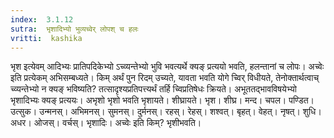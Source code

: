 ```yaml
---
index:  3.1.12
sutra:  भृशादिभ्यो भुव्यच्वेर् लोपश् च हलः
vritti:  kashika 
---
```


भृश इत्येवम् आदिभ्यः प्रातिपदिकेभ्यो ऽच्व्यन्तेभ्यो भुवि भवत्यर्थे क्यङ् प्रत्ययो भवति, हलन्तानां च लोपः। अच्वेः इति प्रत्येकम् अभिसम्बध्यते। किम् अर्थं पुन रिदम् उच्यते, यावता भवति योगे च्विर् विधीयते, तेनोक्तार्थत्वाच् च्व्यन्तेभ्यो न क्यङ् भविष्यति? तत्सादृश्यप्रतिपत्त्यर्थं तर्हि च्विप्रतिषेधः क्रियते। अभूततद्भावविषयेभ्यो भृशादिभ्यः क्यङ् प्रत्ययः। अभृशो भृशो भवति भृशायते। शीघ्रायते। भृश। शीघ्र। मन्द। चपल। पण्डित। उत्सुक। उन्मनस्। अभिमनस्। सुमनस्। दुर्मनस्। रहस्। रेहस्। शश्वत्। बृहत्। वेहत्। नृषत्। शुधि। अधर। ओजस्। वर्चस्। भृशादिः। अच्वेः इति किम्? भृशीभवति।

